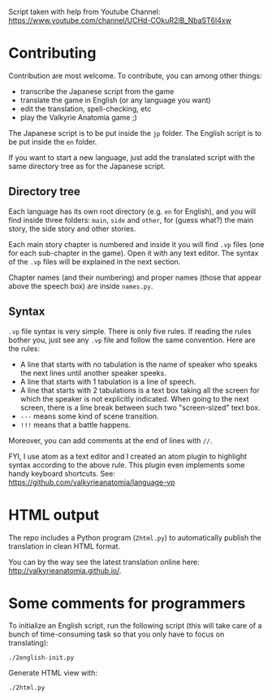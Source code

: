 Script taken with help from Youtube Channel:
https://www.youtube.com/channel/UCHd-COkuR2lB_NbaST6I4xw

# Contributing

Contribution are most welcome.
To contribute, you can among other things:
- transcribe the Japanese script from the game
- translate the game in English (or any language you want)
- edit the translation, spell-checking, etc
- play the Valkyrie Anatomia game ;)

The Japanese script is to be put inside the `jp` folder.
The English script is to be put inside the `en` folder.

If you want to start a new language, just add the translated script with the
same directory tree as for the Japanese script.

## Directory tree

Each language has its own root directory (e.g. `en` for English), and you will
find inside three folders: `main`, `side` and `other`, for (guess what?) the
main story, the side story and other stories.

Each main story chapter is numbered and inside it you will find `.vp` files (one
for each sub-chapter in the game). Open it with any text editor.
The syntax of the `.vp` files will be explained in the next section.

Chapter names (and their numbering) and proper names (those that appear above
the speech box) are inside `names.py`.

## Syntax

`.vp` file syntax is very simple. There is only five rules. If reading the rules
bother you, just see any `.vp` file and follow the same convention. Here are the
rules:
- A line that starts with no tabulation is the name of speaker who speaks the
next lines until another speaker speeks.
- A line that starts with 1 tabulation is a line of speech.
- A line that starts with 2 tabulations is a text box taking all the screen
for which the speaker is not explicitly indicated. When going to the next
screen, there is a line break between such two "screen-sized" text box.
- `---` means some kind of scene transition.
- `!!!` means that a battle happens.

Moreover, you can add comments at the end of lines with `//`.

FYI, I use atom as a text editor and I created an atom plugin to highlight
syntax according to the above rule. This plugin even implements some handy
keyboard shortcuts. See: https://github.com/valkyrieanatomia/language-vp

# HTML output

The repo includes a Python program (`2html.py`) to automatically publish the
translation in clean HTML format.

You can by the way see the latest translation online here: http://valkyrieanatomia.github.io/.

# Some comments for programmers

To initialize an English script, run the following script (this will take care
of a bunch of time-consuming task so that you only have to focus on
translating):

    ./2english-init.py

Generate HTML view with:

    ./2html.py
